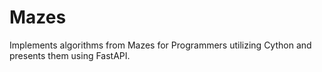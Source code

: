 # Mazes
Implements algorithms from Mazes for Programmers utilizing Cython and presents them using FastAPI.

